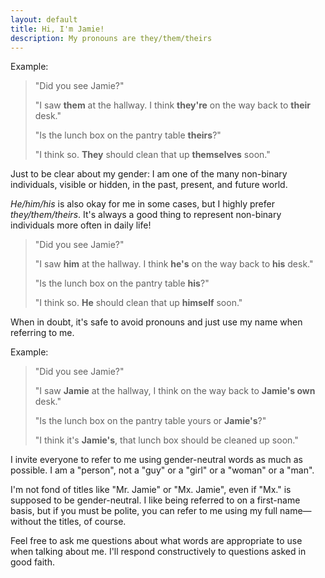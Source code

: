 ```yaml
---
layout: default
title: Hi, I'm Jamie!
description: My pronouns are they/them/theirs
---
```


Example:

> "Did you see Jamie?"
>
> "I saw **them** at the hallway. I think **they're** on the way back to **their** desk."
>
> "Is the lunch box on the pantry table **theirs**?"
>
> "I think so. **They** should clean that up **themselves** soon."

Just to be clear about my gender: I am one of the many non-binary individuals, visible or hidden, in the past, present, and future world.

*He/him/his* is also okay for me in some cases, but I highly prefer *they/them/theirs*. It's always a good thing to represent non-binary individuals more often in daily life!

> "Did you see Jamie?"
>
> "I saw **him** at the hallway. I think **he's** on the way back to **his** desk."
>
> "Is the lunch box on the pantry table **his**?"
>
> "I think so. **He** should clean that up **himself** soon."

When in doubt, it's safe to avoid pronouns and just use my name when referring to me.

Example:

> "Did you see Jamie?"
>
> "I saw **Jamie** at the hallway, I think on the way back to **Jamie's own** desk."
>
> "Is the lunch box on the pantry table yours or **Jamie's**?"
>
> "I think it's **Jamie's**, that lunch box should be cleaned up soon."

I invite everyone to refer to me using gender-neutral words as much as possible. I am a "person", not a "guy" or a "girl" or a "woman" or a "man".

I'm not fond of titles like "Mr. Jamie" or "Mx. Jamie", even if "Mx." is supposed to be gender-neutral. I like being referred to on a first-name basis, but if you must be polite, you can refer to me using my full name—without the titles, of course.

Feel free to ask me questions about what words are appropriate to use when talking about me. I'll respond constructively to questions asked in good faith.
